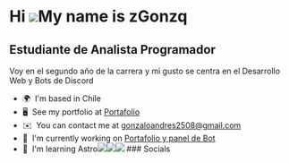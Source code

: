 Hi ![](https://user-images.githubusercontent.com/18350557/176309783-0785949b-9127-417c-8b55-ab5a4333674e.gif)My name is zGonzq
==============================================================================================================================

Estudiante de Analista Programador
----------------------------------

Voy en el segundo año de la carrera y mi gusto se centra en el Desarrollo Web y Bots de Discord

*   🌍  I'm based in Chile
*   🖥️  See my portfolio at [Portafolio](http://gqnza.tech)
*   ✉️  You can contact me at [gonzaloandres2508@gmail.com](mailto:gonzaloandres2508@gmail.com)
*   🚀  I'm currently working on [Portafolio y panel de Bot](http://gqnza.tech)
*   🧠  I'm learning Astro<a href="https://www.github.com/zGonzq" target="_blank" rel="noreferrer"><img
                  src="https://img.shields.io/github/followers/zGonzq?logo=github&style=for-the-badge&color=84cc16&labelColor=1c1917" /></a><a href="https://www.x.com/@zGonzq" target="_blank" rel="noreferrer"><img
                  src="https://img.shields.io/twitter/follow/@zGonzq?logo=twitter&style=for-the-badge&color=84cc16&labelColor=1c1917"
                /></a><a href="https://www.twitch.tv/zgonzq" target="_blank" rel="noreferrer"><img
                  src="https://img.shields.io/twitch/status/zgonzq?logo=twitchsx&style=for-the-badge&color=84cc16&labelColor=1c1917&label=TWITCH+STATUS" /></a>
                  ### Socials
                  
                  
